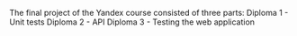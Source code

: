 The final project of the Yandex course consisted of three parts:
Diploma 1 - Unit tests
Diploma 2 - API
Diploma 3 - Testing the web application
